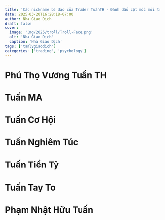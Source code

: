 ```yaml
---
title: 'Các nickname bá đạo của Trader TuấnTH - Đánh dấu cột mốc mới trong sự nghiệp trading - Phiên bản Troll v1.0'
date: 2025-03-20T16:28:18+07:00
author: Nha Giao Dich
draft: false
cover:
  image: 'img/2025/troll/Troll-Face.png'
  alt: 'Nhà Giao Dịch'
  caption: 'Nhà Giao Dịch'
tags: ['tamlygiaodich']
categories: ['trading', 'psychology']
---
```


# Phú Thọ Vương Tuấn TH

# Tuấn MA

# Tuấn Cơ Hội

# Tuấn Nghiêm Túc

# Tuấn Tiền Tỷ

# Tuấn Tay To

# Phạm Nhật Hữu Tuấn
